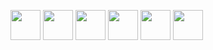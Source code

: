 <!--
### Hi there 👋
**boriskrasko/boriskrasko** is a ✨ _special_ ✨ repository because its `README.md` (this file) appears on your GitHub profile.

Here are some ideas to get you started:

- 🔭 I’m currently working on ...
- 🌱 I’m currently learning ...
- 👯 I’m looking to collaborate on ...
- 🤔 I’m looking for help with ...
- 💬 Ask me about ...
- 📫 How to reach me: ...
- 😄 Pronouns: ...
- ⚡ Fun fact: ...
-->

<img src="https://boriskrasko.github.io/boriskrasko/logo/css.png" width="48" /> <img src="https://boriskrasko.github.io/boriskrasko/logo/sass.png" width="48" />
<img src="https://boriskrasko.github.io/boriskrasko/logo/js.png" width="48" />
<img src="https://boriskrasko.github.io/boriskrasko/logo/ts.png" width="48" />
<img src="https://boriskrasko.github.io/boriskrasko/logo/react.png" width="48" />
<img src="https://boriskrasko.github.io/boriskrasko/logo/webpack.png" width="48" />
